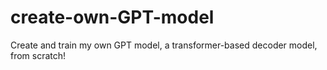 # create-own-GPT-model
Create and train my own GPT model, a transformer-based decoder model, from scratch!
